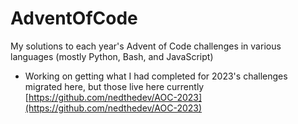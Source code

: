 # AdventOfCode
My solutions to each year's Advent of Code challenges in various languages (mostly Python, Bash, and JavaScript)
- Working on getting what I had completed for 2023's challenges migrated here, but those live here currently [https://github.com/nedthedev/AOC-2023](https://github.com/nedthedev/AOC-2023)
